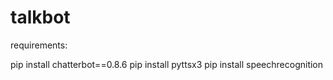# talkbot

requirements:

pip install chatterbot==0.8.6
pip install pyttsx3
pip install speechrecognition

